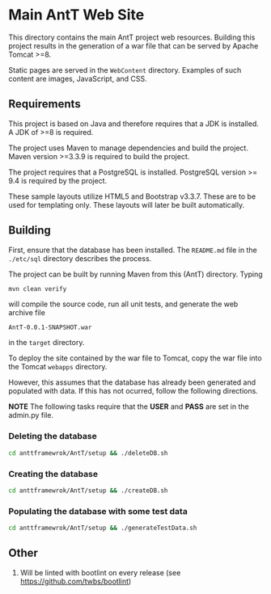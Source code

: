 
# Main AntT Web Site

This directory contains the main AntT project web resources.  Building
this project results in the generation of a war file that can be
served by Apache Tomcat >=8.

Static pages are served in the `WebContent` directory.  Examples of
such content are images, JavaScript, and CSS.

## Requirements

This project is based on Java and therefore requires that a JDK is
installed.  A JDK of >=8 is required.

The project uses Maven to manage dependencies and build the
project. Maven version >=3.3.9 is required to build the project.

The project requires that a PostgreSQL is installed.  PostgreSQL
version >= 9.4 is required by the project.

These sample layouts utilize HTML5 and Bootstrap v3.3.7. These are to be used for templating only. These layouts will later be built automatically.

## Building

First, ensure that the database has been installed.  The `README.md`
file in the `./etc/sql` directory describes the process.

The project can be built by running Maven from this (AntT) directory. Typing

```bash
mvn clean verify
```

will compile the source code, run all unit tests, and generate the web
archive file

```
AntT-0.0.1-SNAPSHOT.war
```

in the `target` directory.

To deploy the site contained by the war file to Tomcat, copy the war file into the Tomcat
`webapps` directory.

However, this assumes that the database has already been generated and populated with data.  If this has not ocurred, follow 
the following directions.

**NOTE** The following tasks require that the **USER** and **PASS** are set in the admin.py file.


### Deleting the database

```bash
cd anttframewrok/AntT/setup && ./deleteDB.sh
```

### Creating the database

```bash
cd anttframewrok/AntT/setup && ./createDB.sh
```

### Populating the database with some **test** data

```bash
cd anttframewrok/AntT/setup && ./generateTestData.sh
```

## Other

1. Will be linted with bootlint on every release (see https://github.com/twbs/bootlint)


<!--  LocalWords:  mvn AntT WebContent CSS JDK PostgreSQL README md
 -->
<!--  LocalWords:  webapps
 -->
